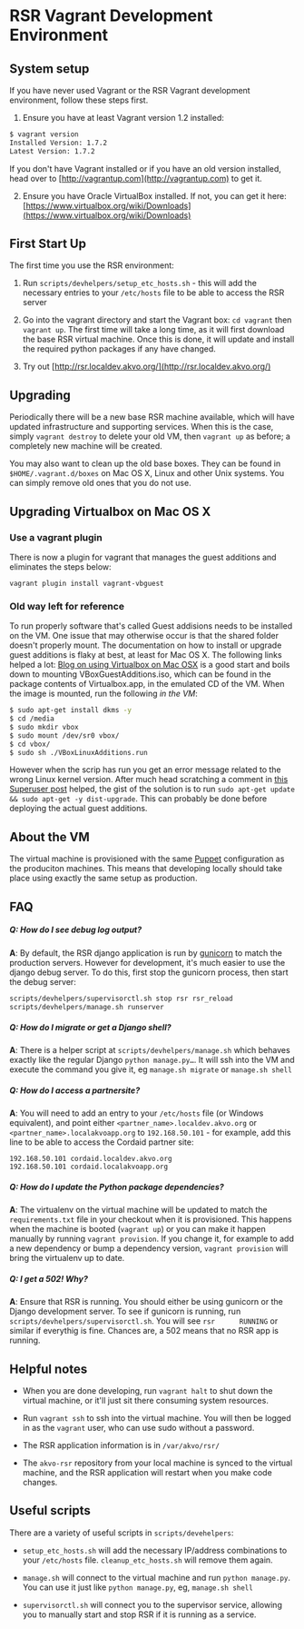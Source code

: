 # RSR Vagrant Development Environment 

## System setup

If you have never used Vagrant or the RSR Vagrant development environment, follow these steps first.

1. Ensure you have at least Vagrant version 1.2 installed:
    
```bash
$ vagrant version
Installed Version: 1.7.2
Latest Version: 1.7.2
```

If you don't have Vagrant installed or if you have an old version installed, head over to [http://vagrantup.com](http://vagrantup.com) to get it.
   
2. Ensure you have Oracle VirtualBox installed. If not, you can get it here: [https://www.virtualbox.org/wiki/Downloads](https://www.virtualbox.org/wiki/Downloads)

## First Start Up

The first time you use the RSR environment:

1. Run `scripts/devhelpers/setup_etc_hosts.sh` - this will add the necessary entries to your `/etc/hosts` file to be able to access the RSR server

2. Go into the vagrant directory and start the Vagrant box: `cd vagrant` then `vagrant up`. The first time will take a long time, as it will first download the base RSR virtual machine. Once this is done, it will update and install the required python packages if any have changed.

3. Try out [http://rsr.localdev.akvo.org/](http://rsr.localdev.akvo.org/)

## Upgrading

Periodically there will be a new base RSR machine available, which will have updated infrastructure and supporting services. When this is the case, simply `vagrant destroy` to delete your old VM, then `vagrant up` as before; a completely new machine will be created.

You may also want to clean up the old base boxes. They can be found in `$HOME/.vagrant.d/boxes` on Mac OS X, Linux and other Unix systems. You can simply remove old ones that you do not use. 

## Upgrading Virtualbox on Mac OS X

### Use a vagrant plugin

There is now a plugin for vagrant that manages the guest additions and eliminates the steps below:

```vagrant plugin install vagrant-vbguest```

### Old way left for reference

To run properly software that's called Guest addisions needs to be installed on the VM. One issue that may otherwise occur is that the shared folder doesn't properly mount. The documentation on how to install or upgrade guest additions is flaky at best, at least for Mac OS X. The following links helped a lot: [Blog on using Virtualbox on Mac OSX](http://www.bogotobogo.com/Linux/Ubuntu_Desktop_on_Mac_OSX_using_VirtualBox_4_3_II.php) is a good start and boils down to mounting VBoxGuestAdditions.iso, which can be found in the package contents of Virtualbox.app, in the emulated CD of the VM. When the image is mounted, run the following _in the VM_:

```bash
$ sudo apt-get install dkms -y
$ cd /media
$ sudo mkdir vbox
$ sudo mount /dev/sr0 vbox/
$ cd vbox/
$ sudo sh ./VBoxLinuxAdditions.run
```

However when the scrip has run you get an error message related to the wrong Linux kernel version. After much head scratching a comment in [this Superuser post](https://superuser.com/questions/499059/unable-to-install-virtualbox-specify-kern-dir-directory-installing-vir) helped, the gist of the solution is to run ```sudo apt-get update && sudo apt-get -y dist-upgrade```. This can probably be done before deploying the actual guest additions.

## About the VM

The virtual machine is provisioned with the same [Puppet](http://puppetlabs.com/puppet/what-is-puppet) configuration as the produciton machines. This means that developing locally should take place using exactly the same setup as production.


## FAQ

##### Q: How do I see debug log output?
**A**: By default, the RSR django application is run by [gunicorn](http://gunicorn.org/) to match the production servers. However for development, it's much easier to use the django debug server. To do this, first stop the gunicorn process, then start the debug server:

```bash
scripts/devhelpers/supervisorctl.sh stop rsr rsr_reload
scripts/devhelpers/manage.sh runserver
```
         
##### Q: How do I migrate or get a Django shell?
**A**: There is a helper script at `scripts/devhelpers/manage.sh` which behaves exactly like the regular Django `python manage.py…`. It will ssh into the VM and execute the command you give it, eg `manage.sh migrate` or `manage.sh shell`

##### Q: How do I access a partnersite?
**A**: You will need to add an entry to your `/etc/hosts` file (or Windows equivalent), and point either `<partner_name>.localdev.akvo.org` or `<partner_name>.localakvoapp.org` to `192.168.50.101` -  for example, add this line to be able to access the Cordaid partner site:

```
192.168.50.101 cordaid.localdev.akvo.org
192.168.50.101 cordaid.localakvoapp.org
```
       
##### Q: How do I update the Python package dependencies?
**A**: The virtualenv on the virtual machine will be updated to match the `requirements.txt` file in your checkout when it is provisioned. This happens when the machine is booted (`vagrant up`) or you can make it happen manually by running `vagrant provision`. If you change it, for example to add a new dependency or bump a dependency version, `vagrant provision` will bring the virtualenv up to date.

##### Q: I get a 502! Why?
**A**: Ensure that RSR is running. You should either be using gunicorn or the Django development server. To see if gunicorn is running, run `scripts/devhelpers/supervisorctl.sh`. You will see `rsr      RUNNING` or similar if everythig is fine. Chances are, a 502 means that no RSR app is running.



## Helpful notes

* When you are done developing, run `vagrant halt` to shut down the virtual machine, or it'll just sit there consuming system resources.
 
* Run `vagrant ssh` to ssh into the virtual machine. You will then be logged in as the `vagrant` user, who can use sudo without a password.

* The RSR application information is in `/var/akvo/rsr/`

* The `akvo-rsr` repository from your local machine is synced to the virtual machine, and the RSR application will restart when you make code changes.


## Useful scripts

There are a variety of useful scripts in `scripts/devehelpers`:

* `setup_etc_hosts.sh` will add the necessary IP/address combinations to your `/etc/hosts` file. `cleanup_etc_hosts.sh` will remove them again.

* `manage.sh` will connect to the virtual machine and run `python manage.py`. You can use it just like `python manage.py`, eg, `manage.sh shell`

* `supervisorctl.sh` will connect you to the supervisor service, allowing you to manually start and stop RSR if it is running as a service.


